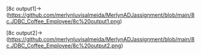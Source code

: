 [8c output1]->(https://github.com/merlynluvisalmeida/MerlynADJassignment/blob/main/8c.JDBC_Coffee_Employee/8c%20output1.png)

[8c output2]->(https://github.com/merlynluvisalmeida/MerlynADJassignment/blob/main/8c.JDBC_Coffee_Employee/8c%20output2.png)


